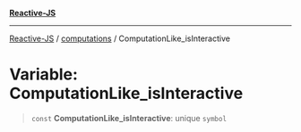 [**Reactive-JS**](../../README.md)

***

[Reactive-JS](../../README.md) / [computations](../README.md) / ComputationLike\_isInteractive

# Variable: ComputationLike\_isInteractive

> `const` **ComputationLike\_isInteractive**: unique `symbol`
